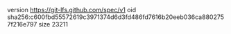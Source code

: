 version https://git-lfs.github.com/spec/v1
oid sha256:c600fbd55572619c3971374d6d3fd486fd7616b20eeb036ca8802757f216e797
size 23211
